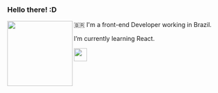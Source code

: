 ### Hello there! :D

<div>
<img align=left src="https://user-images.githubusercontent.com/86322489/159967358-8e245b48-ee91-4130-afbf-6ba545924985.gif" width="150" height="150" />
  <p>🇧🇷 I'm a front-end Developer working in Brazil.</p>
  <p>I’m currently learning React.</p>
</div>

<div>
  <img src="https://cdn.jsdelivr.net/gh/devicons/devicon/icons/html5/html5-original.svg" width="30" height="30" list-style=none/>
</div>
    





